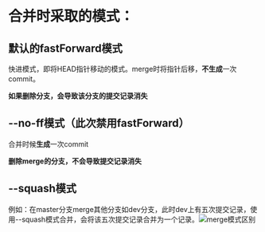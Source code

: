 # 合并时采取的模式：

## 默认的fastForward模式

快进模式，即将HEAD指针移动的模式。merge时将指针后移，**不生成**一次commit。

**如果删除分支，会导致该分支的提交记录消失**

## --no-ff模式（此次禁用fastForward）

合并时候**生成**一次commit

**删除merge的分支，不会导致提交记录消失**

## --squash模式

例如：在master分支merge其他分支如dev分支，此时dev上有五次提交记录，使用--squash模式合并，会将该五次提交记录合并为一个记录。![merge模式区别](H:\GitRepository\ProblemsNotes\git\img\merge模式区别.png)

